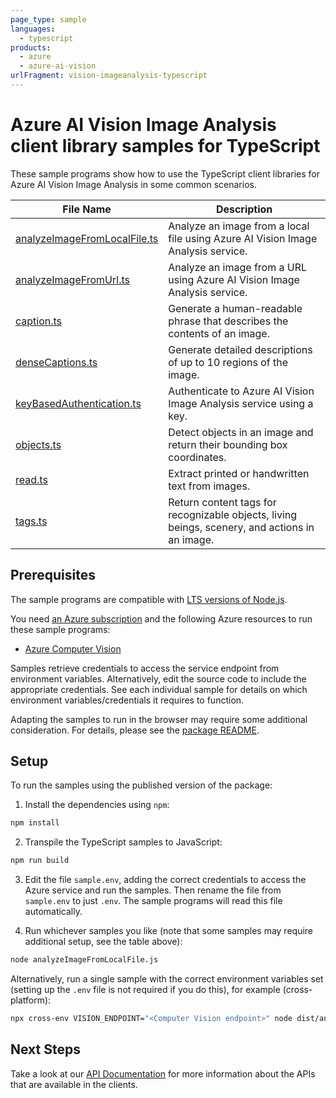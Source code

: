 ```yaml
---
page_type: sample
languages:
  - typescript
products:
  - azure
  - azure-ai-vision
urlFragment: vision-imageanalysis-typescript
---
```


# Azure AI Vision Image Analysis client library samples for TypeScript

These sample programs show how to use the TypeScript client libraries for Azure AI Vision Image Analysis in some common scenarios.

| **File Name**                                             | **Description**                                                                                |
| --------------------------------------------------------- | ---------------------------------------------------------------------------------------------- |
| [analyzeImageFromLocalFile.ts][analyzeImageFromLocalFile] | Analyze an image from a local file using Azure AI Vision Image Analysis service.               |
| [analyzeImageFromUrl.ts][analyzeImageFromUrl]             | Analyze an image from a URL using Azure AI Vision Image Analysis service.                      |
| [caption.ts][caption]                                     | Generate a human-readable phrase that describes the contents of an image.                      |
| [denseCaptions.ts][denseCaptions]                         | Generate detailed descriptions of up to 10 regions of the image.                               |
| [keyBasedAuthentication.ts][keyBasedAuthentication]       | Authenticate to Azure AI Vision Image Analysis service using a key.                            |
| [objects.ts][objects]                                     | Detect objects in an image and return their bounding box coordinates.                          |
| [read.ts][read]                                           | Extract printed or handwritten text from images.                                               |
| [tags.ts][tags]                                           | Return content tags for recognizable objects, living beings, scenery, and actions in an image. |

## Prerequisites

The sample programs are compatible with [LTS versions of Node.js](https://github.com/nodejs/release#release-schedule).

You need [an Azure subscription][freesub] and the following Azure resources to run these sample programs:

- [Azure Computer Vision][createinstance_azureaivision]

Samples retrieve credentials to access the service endpoint from environment variables. Alternatively, edit the source code to include the appropriate credentials. See each individual sample for details on which environment variables/credentials it requires to function.

Adapting the samples to run in the browser may require some additional consideration. For details, please see the [package README][package].

## Setup

To run the samples using the published version of the package:

1. Install the dependencies using `npm`:

```bash
npm install
```

2. Transpile the TypeScript samples to JavaScript:

```bash
npm run build
```

3. Edit the file `sample.env`, adding the correct credentials to access the Azure service and run the samples. Then rename the file from `sample.env` to just `.env`. The sample programs will read this file automatically.

4. Run whichever samples you like (note that some samples may require additional setup, see the table above):

```bash
node analyzeImageFromLocalFile.js
```

Alternatively, run a single sample with the correct environment variables set (setting up the `.env` file is not required if you do this), for example (cross-platform):

```bash
npx cross-env VISION_ENDPOINT="<Computer Vision endpoint>" node dist/analyzeImageFromLocalFile.js
```

## Next Steps

Take a look at our [API Documentation][apiref] for more information about the APIs that are available in the clients.

[analyzeImageFromLocalFile]: https://github.com/Azure/azure-sdk-for-js/blob/main/sdk/vision/imageAnalysis/samples/typescript/analyzeImageFromLocalFile.ts
[analyzeImageFromUrl]: https://github.com/Azure/azure-sdk-for-js/blob/main/sdk/vision/imageAnalysis/samples/typescript/analyzeImageFromUrl.ts
[caption]: https://github.com/Azure/azure-sdk-for-js/blob/main/sdk/vision/imageAnalysis/samples/typescript/caption.ts
[denseCaptions]: https://github.com/Azure/azure-sdk-for-js/blob/main/sdk/vision/imageAnalysis/samples/typescript/denseCaptions.ts
[keyBasedAuthentication]: https://github.com/Azure/azure-sdk-for-js/blob/main/sdk/vision/imageAnalysis/samples/typescript/keyBasedAuthentication.ts
[objects]: https://github.com/Azure/azure-sdk-for-js/blob/main/sdk/vision/imageAnalysis/samples/typescript/objects.ts
[read]: https://github.com/Azure/azure-sdk-for-js/blob/main/sdk/vision/imageAnalysis/samples/typescript/read.ts
[tags]: https://github.com/Azure/azure-sdk-for-js/blob/main/sdk/vision/imageAnalysis/samples/typescript/tags.ts
[apiref]: https://docs.microsoft.com/javascript/api/@azure/ai-vision
[freesub]: https://azure.microsoft.com/free/
[createinstance_azureaivision]: https://portal.azure.com/#view/Microsoft_Azure_Marketplace/GalleryItemDetailsBladeNopdl/id/Microsoft.CognitiveServicesComputerVision
[package]: https://github.com/Azure/azure-sdk-for-js/tree/main/sdk/vision/imageAnalysis/README.md
